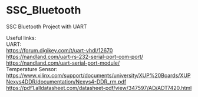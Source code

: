 # SSC_Bluetooth
SSC Bluetooth Project with UART

Useful links:  
UART:  
https://forum.digikey.com/t/uart-vhdl/12670  
https://nandland.com/uart-rs-232-serial-port-com-port/  
https://nandland.com/uart-serial-port-module/  
Temperature Sensor:  
https://www.xilinx.com/support/documents/university/XUP%20Boards/XUPNexys4DDR/documentation/Nexys4-DDR_rm.pdf  
https://pdf1.alldatasheet.com/datasheet-pdf/view/347597/AD/ADT7420.html  
